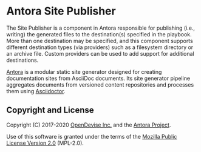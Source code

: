 # Antora Site Publisher

The Site Publisher is a component in Antora responsible for publishing (i.e., writing) the generated files to the destination(s) specified in the playbook.
More than one destination may be specified, and this component supports different destination types (via providers) such as a filesystem directory or an archive file.
Custom providers can be used to add support for additional destinations.

[Antora](https://antora.org) is a modular static site generator designed for creating documentation sites from AsciiDoc documents.
Its site generator pipeline aggregates documents from versioned content repositories and processes them using [Asciidoctor](https://asciidoctor.org).

## Copyright and License

Copyright (C) 2017-2020 [OpenDevise Inc.](https://opendevise.com) and the [Antora Project](https://antora.org).

Use of this software is granted under the terms of the [Mozilla Public License Version 2.0](https://www.mozilla.org/en-US/MPL/2.0/) (MPL-2.0).

